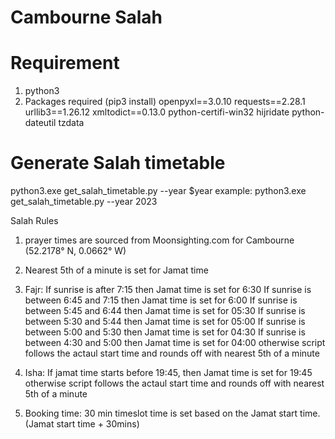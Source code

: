 # Cambourne Salah

# Requirement 
1. python3
2. Packages required (pip3 install)
    openpyxl==3.0.10
    requests==2.28.1
    urllib3==1.26.12
    xmltodict==0.13.0
    python-certifi-win32
    hijridate
	python-dateutil
	tzdata

# Generate Salah timetable
python3.exe get_salah_timetable.py --year $year
example:
python3.exe get_salah_timetable.py --year 2023

Salah Rules 
1. prayer times are sourced from Moonsighting.com for Cambourne (52.2178° N, 0.0662° W) 
2. Nearest 5th of a minute is set for Jamat time
3. Fajr: 
        If sunrise is after 7:15 then Jamat time is set for 6:30
        If sunrise is between 6:45 and 7:15 then Jamat time is set for 6:00
        If sunrise is between 5:45 and 6:44 then Jamat time is set for 05:30
        If sunrise is between 5:30 and 5:44 then Jamat time is set for 05:00
        If sunrise is between 5:00 and 5:30 then Jamat time is set for 04:30
        If sunrise is between 4:30 and 5:00 then Jamat time is set for 04:00
        otherwise script follows the actaul start time and rounds off with nearest 5th of a minute

4. Isha: 
        If jamat time starts before 19:45, then Jamat time is set for 19:45 
        otherwise script follows the actaul start time and rounds off with nearest   5th of a minute
5. Booking time: 30 min timeslot time is set based on the Jamat start time. (Jamat start time + 30mins)
